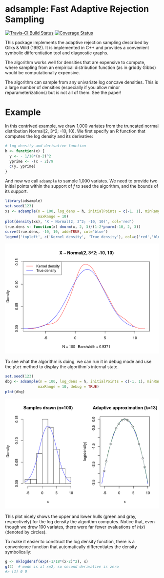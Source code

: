 <!-- README.md is generated from README.Rmd. Please edit that file -->
adsample: Fast Adaptive Rejection Sampling
==========================================

[![Travis-CI Build Status](https://travis-ci.org/kuperov/adsample.svg?branch=master)](https://travis-ci.org/kuperov/adsample) [![Coverage Status](https://img.shields.io/codecov/c/github/kuperov/adsample/master.svg)](https://codecov.io/github/kuperov/adsample?branch=master)

This package implements the adaptive rejection sampling described by Gilks & Wild (1992). It is implemented in C++ and provides a convenient symbolic differentiation tool and diagnostic graphs.

The algorithm works well for densities that are expensive to compute, where sampling from an empirical distribution function (as in griddy Gibbs) would be computationally expensive.

The algorithm can sample from any univariate log concave densities. This is a large number of densities (especially if you allow minor reparameterizations) but is not all of them. See the paper!

Example
=======

In this contrived example, we draw 1,000 variates from the truncated normal distribution Normal(2, 3^2; -10, 10). We first specify an R function that computes the log density and its derivative:

``` r
# log density and derivative function
h <- function(x) {
  y <- - 1/18*(x-2)^2
  yprime <- -(x - 2)/9
  c(y, yprime)
}
```

And now we call `adsample` to sample 1,000 variates. We need to provide two initial points within the support of *f* to seed the algorithm, and the bounds of its support.

``` r
library(adsample)
set.seed(123)
xs <- adsample(n = 100, log_dens = h, initialPoints = c(-1, 1), minRange = -10,
               maxRange = 10)
plot(density(xs), 'X ~ Normal(2, 3^2; -10, 10)', col='red')
true.dens <- function(x) dnorm(x, 2, 3)/(1-2*pnorm(-10, 2, 3))
curve(true.dens, -10, 10, add=TRUE, col='blue')
legend('topleft', c('Kernel density', 'True density'), col=c('red','blue'), lty=1)
```

![](README-sample1-1.png)

To see what the algorithm is doing, we can run it in debug mode and use the `plot` method to display the algorithm's internal state.

``` r
set.seed(123)
dbg <- adsample(n = 100, log_dens = h, initialPoints = c(-1, 1), minRange = -10,
               maxRange = 10, debug = TRUE)
plot(dbg)
```

![](README-sampledebug-1.png)

This plot nicely shows the upper and lower hulls (green and gray, respectively) for the log density the algorithm computes. Notice that, even though we drew 100 variates, there were far fewer evaluations of *h*(*x*) (denoted by circles).

To make it easier to construct the log density function, there is a convenience function that automatically differentiates the density symbolically:

``` r
g <- mklogdensf(exp(-1/18*(x-2)^2), x)
g(2)  # mode is at x=2, so second derivative is zero
#> [1] 0 0
```
